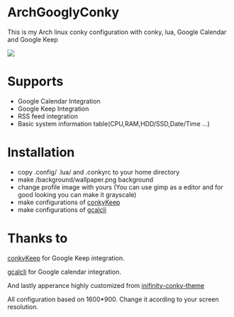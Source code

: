 # ArchGooglyConky
This is my Arch linux conky configuration with conky, lua, Google Calendar and Google Keep

<img src="https://s19.postimg.org/bjuohjh2b/Untitled.png" />

# Supports

- Google Calendar Integration
- Google Keep Integration
- RSS feed integration
- Basic system information table(CPU,RAM,HDD/SSD,Date/Time ...)

# Installation

- copy .config/ .lua/ and .conkyrc to your home directory
- make /background/wallpaper.png background
- change profile image with yours (You can use gimp as a editor and for good looking you can make it grayscale)
- make configurations of <a href="https://github.com/kunesj/conkyKeep">conkyKeep</a>
- make configurations of <a href="https://github.com/insanum/gcalcli">gcalcli</a>

# Thanks to

<a href="https://github.com/kunesj/conkyKeep">conkyKeep</a> for Google Keep integration.

<a href="https://github.com/insanum/gcalcli">gcalcli</a> for Google calendar integration.

And lastly apperance highly customized from  <a href="https://blog.icanbeacoder.com/inifinity-conky-theme/ ">inifinity-conky-theme</a>

All configuration based on 1600*900. Change it acording to your screen resolution.
